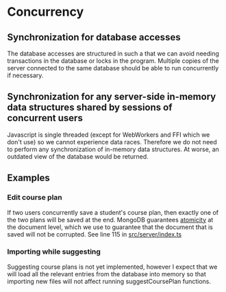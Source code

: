 # Concurrency

## Synchronization for database accesses

The database accesses are structured in such a that we can avoid needing transactions in the database or locks in the program. Multiple copies of the server connected to the same database should be able to run concurrently if necessary.

## Synchronization for any server-side in-memory data structures shared by sessions of concurrent users

Javascript is single threaded (except for WebWorkers and FFI which we don't use) so we cannot experience data races. Therefore we do not need to perform any synchronization of in-memory data structures. At worse, an outdated view of the database would be returned.

## Examples

### Edit course plan

If two users concurrently save a student's course plan, then exactly one of the two plans will be saved at the end. MongoDB guarantees [atomicity](https://docs.mongodb.com/manual/core/write-operations-atomicity/#atomicity) at the document level, which we use to guarantee that the document that is saved will not be corrupted. See line 115 in [src/server/index.ts](src/server/index.ts#L115)

### Importing while suggesting

Suggesting course plans is not yet implemented, however I expect that we will load all the relevant entries from the database into memory so that importing new files will not affect running suggestCoursePlan functions.
